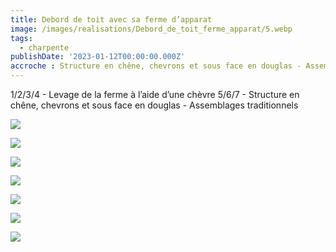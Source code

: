 ```yaml
---
title: Debord de toit avec sa ferme d’apparat
image: /images/realisations/Debord_de_toit_ferme_apparat/5.webp
tags:
  - charpente
publishDate: '2023-01-12T00:00:00.000Z'
accroche : Structure en chêne, chevrons et sous face en douglas - Assemblages traditionnels
---
```


1/2/3/4 - Levage de la ferme à l’aide d’une chèvre
5/6/7 - Structure en chêne, chevrons et sous face en douglas - Assemblages traditionnels

![](/images/realisations/Debord_de_toit_ferme_apparat/1.webp)

![](/images/realisations/Debord_de_toit_ferme_apparat/2.webp)

![](/images/realisations/Debord_de_toit_ferme_apparat/3.webp)

![](/images/realisations/Debord_de_toit_ferme_apparat/4.webp)

![](/images/realisations/Debord_de_toit_ferme_apparat/5.webp)

![](/images/realisations/Debord_de_toit_ferme_apparat/6.webp)

![](/images/realisations/Debord_de_toit_ferme_apparat/7.webp)
